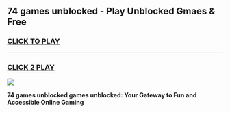 
## 74 games unblocked - Play Unblocked Gmaes & Free
<h3>
<a href="https://premium.freeplayer.one?title=74_games_unblocked&ref=20F">CLICK TO PLAY</a></h3>
<hr>

<h3>
<a href="https://premium.freeplayer.one?title=74_games_unblocked&ref=20F">CLICK 2 PLAY</a>
  
</h3>

<a href="https://premium.freeplayer.one?title=74_games_unblocked&ref=20F/"><img src="https://clearcache.store/games.png"></a>


**74 games unblocked games unblocked: Your Gateway to Fun and Accessible Online Gaming**
